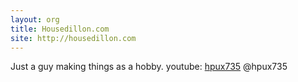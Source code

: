 ```yaml
---
layout: org
title: Housedillon.com
site: http://housedillon.com
---
```

Just a guy making things as a hobby.
youtube: [hpux735](https://www.youtube.com/user/hpux735)
@hpux735
